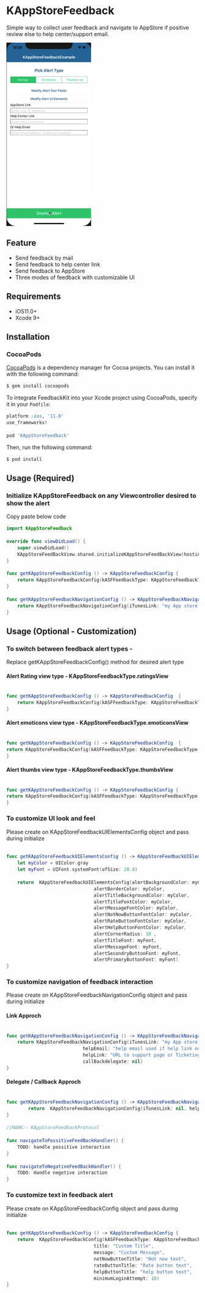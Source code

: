 # KAppStoreFeedback
Simple way to collect user feedback and navigate to AppStore if positive review else to help center/support email.

![](./Feedback.gif)

## Feature
- Send feedback by mail
- Send feedback to help center link
- Send feedback to AppStore
- Three modes of feedback with customizable UI

## Requirements
- iOS11.0+
- Xcode 9+

## Installation
### CocoaPods
[CocoaPods](http://cocoapods.org) is a dependency manager for Cocoa projects. You can install it with the following command:

```bash
$ gem install cocoapods
```

To integrate FeedbackKit into your Xcode project using CocoaPods, specify it in your `Podfile`:

```ruby
platform :ios, '11.0'
use_frameworks!

pod 'KAppStoreFeedback'
```

Then, run the following command:

```bash
$ pod install
```

## Usage (Required)
### Initialize KAppStoreFeedback on any Viewcontroller desired to show the alert 

Copy paste below code

```swift
import KAppStoreFeedback

override func viewDidLoad() {
    super.viewDidLoad()
    KAppStoreFeedBackView.shared.initializeKAppStoreFeedBackView(hostingViewController: self, navigationConfig: getKAppStoreFeedbackNavigationConfig(), config: getKAppStoreFeedbackConfig(), configUIElements: nil)
}

func getKAppStoreFeedbackConfig () -> KAppStoreFeedbackConfig {
    return KAppStoreFeedbackConfig(kASFFeedbackType: KAppStoreFeedbackType.ratingsView, minimumLoginAttempt: 10)
}

func getKAppStoreFeedbackNavigationConfig () -> KAppStoreFeedbackNavigationConfig {
    return KAppStoreFeedbackNavigationConfig(iTunesLink: "my App store link", helpEmail: "help email used if help link not provided ", helpLink: "URL to support page or Ticketing page", callBackdelegate: nil)
}

```

## Usage (Optional - Customization)

### To switch between feedback alert types - 
Replace getKAppStoreFeedbackConfig() method for desired alert type

#### Alert Rating view type - KAppStoreFeedbackType.ratingsView
```swift

func getKAppStoreFeedbackConfig () -> KAppStoreFeedbackConfig  {
    return KAppStoreFeedbackConfig(kASFFeedbackType: KAppStoreFeedbackType.ratingsView, minimumLoginAttempt: 10)
}
```
#### Alert emoticons view type - KAppStoreFeedbackType.emoticonsView
```swift

func getKAppStoreFeedbackConfig () -> KAppStoreFeedbackConfig  {
return KAppStoreFeedbackConfig(kASFFeedbackType: KAppStoreFeedbackType.emoticonsView, minimumLoginAttempt: 10)
}
```
#### Alert thumbs view type - KAppStoreFeedbackType.thumbsView
```swift

func getKAppStoreFeedbackConfig () -> KAppStoreFeedbackConfig {
return KAppStoreFeedbackConfig(kASFFeedbackType: KAppStoreFeedbackType.thumbsView, minimumLoginAttempt: 10)
}
```

### To customize UI look and feel  
Please create on KAppStoreFeedbackUIElementsConfig object and pass during initialize 

```swift

func getKAppStoreFeedbackUIElementsConfig () -> KAppStoreFeedbackUIElementsConfig {
    let myColor = UIColor.gray
    let myFont = UIFont.systemFont(ofSize: 20.0)

    return  KAppStoreFeedbackUIElementsConfig(alertBackgroundColor: myColor,
                                alertBorderColor: myColor,
                                alertTitleBackgroundColor: myColor,
                                alertTitleFontColor: myColor,
                                alertMessageFontColor: myColor,
                                alertNotNowButtonFontColor: myColor,
                                alertRateButtonFontColor: myColor,
                                alertHelpButtonFontColor: myColor,
                                alertCornerRadius: 10 ,
                                alertTitleFont: myFont,
                                alertMessageFont: myFont,
                                alertSecondryButtonFont: myFont,
                                alertPrimaryButtonFont: myFont)
}

```
### To customize navigation of feedback interaction   
 Please create on KAppStoreFeedbackNavigationConfig object and pass during initialize 

#### Link Approch 
```swift

func getKAppStoreFeedbackNavigationConfig () -> KAppStoreFeedbackNavigationConfig {
    return KAppStoreFeedbackNavigationConfig(iTunesLink: "my App store link", 
                            helpEmail: "help email used if help link not provided ",
                            helpLink: "URL to support page or Ticketing page",
                            callBackdelegate: nil)
}
```
#### Delegate / Callback Approch

```swift

func getKAppStoreFeedbackNavigationConfig () -> KAppStoreFeedbackNavigationConfig {
        return  KAppStoreFeedbackNavigationConfig(iTunesLink: nil, helpEmail: nil, helpLink: nil, callBackdelegate: self)
}

//MARK:- KAppStoreFeedbackProtocol

func navigateToPossitiveFeedBackHandler() {
    TODO: handle possitive interaction 
}

func navigateToNegativeFeedBackHandler() {
    TODO: Handle negetive interaction
}

```

### To customize text in feedback alert  
Please create on KAppStoreFeedbackConfig object and pass during initialize 

```swift

func getKAppStoreFeedbackConfig () -> KAppStoreFeedbackConfig {
    return  KAppStoreFeedbackConfig(kASFFeedbackType: KAppStoreFeedbackType.emoticonsView ,
                                title: "Custom Title",
                                message: "Custom Message",
                                notNowButtonTitle: "Not now text",
                                rateButtonTitle: "Rate button text",
                                helpButtonTitle: "help button text",
                                minimumLoginAttempt: 10)
}
```
